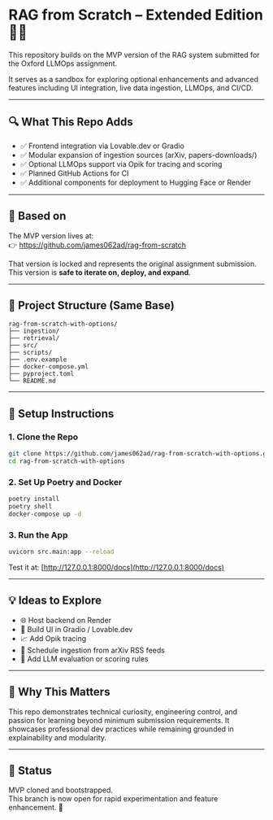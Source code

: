 ﻿# RAG from Scratch – Extended Edition 🧪✨

This repository builds on the MVP version of the RAG system submitted for the Oxford LLMOps assignment.

It serves as a sandbox for exploring optional enhancements and advanced features including UI integration, live data ingestion, LLMOps, and CI/CD.

---

## 🔍 What This Repo Adds

- ✅ Frontend integration via Lovable.dev or Gradio
- ✅ Modular expansion of ingestion sources (arXiv, papers-downloads/)
- ✅ Optional LLMOps support via Opik for tracing and scoring
- ✅ Planned GitHub Actions for CI
- ✅ Additional components for deployment to Hugging Face or Render

---

## 🌱 Based on

The MVP version lives at:  
👉 https://github.com/james062ad/rag-from-scratch

That version is locked and represents the original assignment submission. This version is **safe to iterate on, deploy, and expand**.

---

## 📂 Project Structure (Same Base)

```text
rag-from-scratch-with-options/
├── ingestion/
├── retrieval/
├── src/
├── scripts/
├── .env.example
├── docker-compose.yml
├── pyproject.toml
└── README.md
```

---

## 🚀 Setup Instructions

### 1. Clone the Repo

```bash
git clone https://github.com/james062ad/rag-from-scratch-with-options.git
cd rag-from-scratch-with-options
```

### 2. Set Up Poetry and Docker

```bash
poetry install
poetry shell
docker-compose up -d
```

### 3. Run the App

```bash
uvicorn src.main:app --reload
```

Test it at: [http://127.0.0.1:8000/docs](http://127.0.0.1:8000/docs)

---

## 💡 Ideas to Explore

- 🌐 Host backend on Render
- 🌸 Build UI in Gradio / Lovable.dev
- 📈 Add Opik tracing
- 🔄 Schedule ingestion from arXiv RSS feeds
- 🧪 Add LLM evaluation or scoring rules

---

## 🧠 Why This Matters

This repo demonstrates technical curiosity, engineering control, and passion for learning beyond minimum submission requirements. It showcases professional dev practices while remaining grounded in explainability and modularity.

---

## 🏁 Status

MVP cloned and bootstrapped.  
This branch is now open for rapid experimentation and feature enhancement. 🚀

